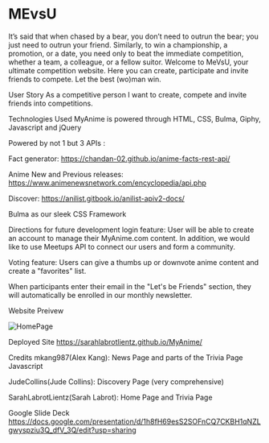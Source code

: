 # MEvsU

It’s said that when chased by a bear, you don’t need to outrun the bear; you just need to outrun your friend. Similarly, to win a championship, a promotion, or a date, you need only to beat the immediate competition, whether a team, a colleague, or a fellow suitor. Welcome to MeVsU, your ultimate competition website. Here you can create, participate and invite friends to compete. Let the best (wo)man win.

User Story
As a competitive person I want to create, compete and invite friends into competitions.

Technologies Used
MyAnime is powered through HTML, CSS, Bulma, Giphy, Javascript and jQuery

Powered by not 1 but 3 APIs :

Fact generator: https://chandan-02.github.io/anime-facts-rest-api/

Anime New and Previous releases: https://www.animenewsnetwork.com/encyclopedia/api.php

Discover: https://anilist.gitbook.io/anilist-apiv2-docs/

Bulma as our sleek CSS Framework

Directions for future development
login feature: User will be able to create an account to manage their MyAnime.com content. In addition, we would like to use Meetups API to connect our users and form a community.

Voting feature: Users can give a thumbs up or downvote anime content and create a "favorites" list.

When participants enter their email in the "Let's be Friends" section, they will automatically be enrolled in our monthly newsletter.

Website Preivew

![HomePage](/SS_HomePage.png)

Deployed Site
https://sarahlabrotlientz.github.io/MyAnime/

Credits
mkang987(Alex Kang): News Page and parts of the Trivia Page Javascript

JudeCollins(Jude Collins): Discovery Page (very comprehensive)

SarahLabrotLientz(Sarah Labrot): Home Page and Trivia Page

Google Slide Deck
https://docs.google.com/presentation/d/1h8fH69esS2SOFnCQ7CKBH1qNZLgwyspziu3Q_dfV_3Q/edit?usp=sharing
